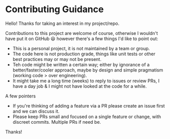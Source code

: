 # Contributing Guidance
Hello! Thanks for taking an interest in my project/repo.

Contributions to this project are welcome of course, otherwise I wouldn't have put it on GitHub 😃 however there's a few things I'd like to point out:

- This is a personal project, it is not maintained by a team or group.
- The code here is not production grade, things like unit tests or other best practices may or may not be present.
- Teh code might be written a certain way; either by ignorance of a better/faster/cooler approach, maybe by design and simple pragmatism (working code > over engineering).
- It might take me a long time (weeks) to reply to issues or review PRs, I have a day job & I might not have looked at the code for a while.

A few pointers

- If you're thinking of adding a feature via a PR please create an issue first and we can discuss it.
- Please keep PRs small and focused on a single feature or change, with discreet commits. Multiple PRs if need be.

Thanks!